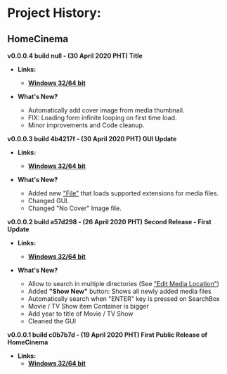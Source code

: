 # Project History:

## HomeCinema

****v0.0.0.4 build null** - (30 April 2020 PHT) Title**

- **Links:**
  -  **[Windows 32/64 bit](https://github.com/JerloPH/HomeCinema/releases/download/v0.0.0.3/HomeCinema-Windows_v0.0.0.3.zip)**
	
- **What's New?**
  - Automatically add cover image from media thumbnail.
  - FIX: Loading form infinite looping on first time load.
  - Minor improvements and Code cleanup.

****v0.0.0.3 build 4b4217f** - (30 April 2020 PHT) GUI Update**

- **Links:**
  -  **[Windows 32/64 bit](https://github.com/JerloPH/HomeCinema/releases/download/v0.0.0.3/HomeCinema-Windows_v0.0.0.3.zip)**
	
- **What's New?**
  - Added new ["File"](https://github.com/JerloPH/HomeCinema/tree/master/HomeCinema/Resources/media_ext.hc_data "media_ext.hc_data") that loads supported extensions for media files.
  - Changed GUI.
  - Changed "No Cover" Image file.

****v0.0.0.2 build a57d298** - (26 April 2020 PHT) Second Release - First Update**

- **Links:**
  -  **[Windows 32/64 bit](https://github.com/JerloPH/HomeCinema/releases/download/v0.0.0.2/HomeCinema-Windows_v0.0.0.2.zip)**
	
- **What's New?**
  - Allow to search in multiple directories (See ["Edit Media Location"](https://github.com/JerloPH/HomeCinema#edit-medialocation))
  - Added **"Show New"** button: Shows all newly added media files
  - Automatically search when "ENTER" key is pressed on SearchBox
  - Movie / TV Show item Container is bigger
  - Add year to title of Movie / TV Show
  - Cleaned the GUI

****v0.0.0.1 build c0b7b7d** - (19 April 2020 PHT) First Public Release of HomeCinema**

- **Links:**
  -  **[Windows 32/64 bit](https://github.com/JerloPH/HomeCinema/releases/download/v0.0.0.1/HomeCinema-Windows_v0.0.0.1.zip)**
	


